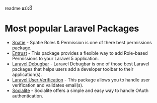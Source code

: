 readme ແນ່ເດີ

# Most popular Laravel Packages

* [Spatie](https://github.com/spatie/laravel-permission) - Spatie Roles & Permission is one of there best permissions package.
* [Entrust](https://github.com/Zizaco/entrust) - This package provides a flexible way to add Role-based Permissions to your Laravel 5 application. 
* [Laravel Debugbar](https://github.com/barryvdh/laravel-debugbar) - Laravel Debugbar is one of those best Laravel packages that helps users add a developer toolbar to their application(s).
* [Laravel User Verification](https://github.com/jrean/laravel-user-verification) - This package allows you to handle user verification and validates email(s).
* [Socialite](https://github.com/laravel/socialite) - Socialite offers a simple and easy way to handle OAuth authentication.
